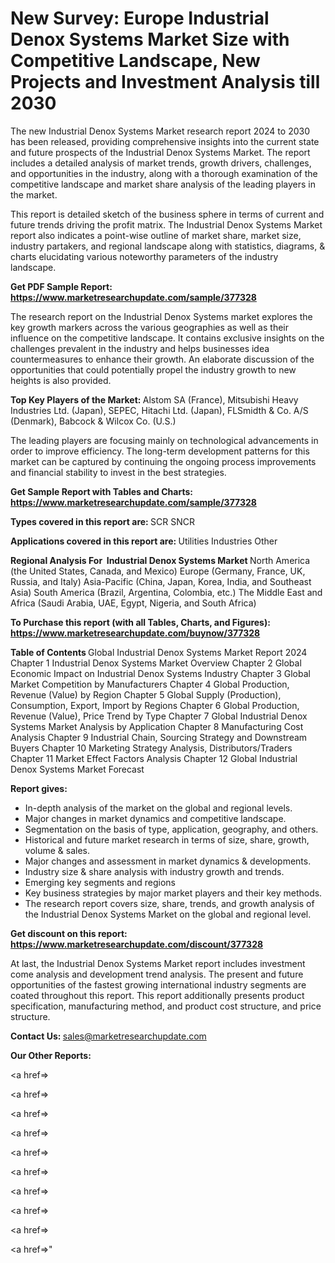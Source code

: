 # New Survey: Europe Industrial Denox Systems Market Size with Competitive Landscape, New Projects and Investment Analysis till 2030

The new Industrial Denox Systems Market research report 2024 to 2030 has been released, providing comprehensive insights into the current state and future prospects of the Industrial Denox Systems Market. The report includes a detailed analysis of market trends, growth drivers, challenges, and opportunities in the industry, along with a thorough examination of the competitive landscape and market share analysis of the leading players in the market.

This report is detailed sketch of the business sphere in terms of current and future trends driving the profit matrix. The Industrial Denox Systems Market report also indicates a point-wise outline of market share, market size, industry partakers, and regional landscape along with statistics, diagrams, &amp; charts elucidating various noteworthy parameters of the industry landscape.

<strong><b>Get PDF Sample Report: <a href=https://www.marketresearchupdate.com/sample/377328>https://www.marketresearchupdate.com/sample/377328</a></b></strong>

The research report on the Industrial Denox Systems market explores the key growth markers across the various geographies as well as their influence on the competitive landscape. It contains exclusive insights on the challenges prevalent in the industry and helps businesses idea countermeasures to enhance their growth. An elaborate discussion of the opportunities that could potentially propel the industry growth to new heights is also provided.

<strong><b>Top Key Players of the Market:
</b></strong>Alstom SA (France), Mitsubishi Heavy Industries Ltd. (Japan), SEPEC, Hitachi Ltd. (Japan), FLSmidth & Co. A/S (Denmark), Babcock & Wilcox Co. (U.S.)<strong><b>
</b></strong>

The leading players are focusing mainly on technological advancements in order to improve efficiency. The long-term development patterns for this market can be captured by continuing the ongoing process improvements and financial stability to invest in the best strategies.

<strong><b>Get Sample Report with Tables and Charts: <a href=https://www.marketresearchupdate.com/sample/377328>https://www.marketresearchupdate.com/sample/377328</a></b></strong>

<strong><b>Types covered in this report are:
</b></strong>SCR
SNCR<strong><b>
</b></strong>

<strong><b>Applications covered in this report are:
</b></strong>Utilities
Industries
Other<strong><b>
</b></strong>

<strong><b>Regional Analysis For  Industrial Denox Systems Market</b></strong><strong><b>
</b></strong>North America (the United States, Canada, and Mexico)
Europe (Germany, France, UK, Russia, and Italy)
Asia-Pacific (China, Japan, Korea, India, and Southeast Asia)
South America (Brazil, Argentina, Colombia, etc.)
The Middle East and Africa (Saudi Arabia, UAE, Egypt, Nigeria, and South Africa)

<strong><b>To Purchase this report (with all Tables, Charts, and Figures): <a href=https://www.marketresearchupdate.com/buynow/377328>https://www.marketresearchupdate.com/buynow/377328</a></b></strong>

<strong><b>Table of Contents</b></strong><strong><b>
</b></strong>Global Industrial Denox Systems Market Report 2024
Chapter 1 Industrial Denox Systems Market Overview
Chapter 2 Global Economic Impact on Industrial Denox Systems Industry
Chapter 3 Global Market Competition by Manufacturers
Chapter 4 Global Production, Revenue (Value) by Region
Chapter 5 Global Supply (Production), Consumption, Export, Import by Regions
Chapter 6 Global Production, Revenue (Value), Price Trend by Type
Chapter 7 Global Industrial Denox Systems Market Analysis by Application
Chapter 8 Manufacturing Cost Analysis
Chapter 9 Industrial Chain, Sourcing Strategy and Downstream Buyers
Chapter 10 Marketing Strategy Analysis, Distributors/Traders
Chapter 11 Market Effect Factors Analysis
Chapter 12 Global Industrial Denox Systems Market Forecast

<strong><b>Report gives:</b></strong>

- In-depth analysis of the market on the global and regional levels.
- Major changes in market dynamics and competitive landscape.
- Segmentation on the basis of type, application, geography, and others.
- Historical and future market research in terms of size, share, growth, volume &amp; sales.
- Major changes and assessment in market dynamics &amp; developments.
- Industry size &amp; share analysis with industry growth and trends.
- Emerging key segments and regions
- Key business strategies by major market players and their key methods.
- The research report covers size, share, trends, and growth analysis of the Industrial Denox Systems Market on the global and regional level.

<strong><b>Get discount on this report: <a href=https://www.marketresearchupdate.com/discount/377328>https://www.marketresearchupdate.com/discount/377328</a></b></strong>

At last, the Industrial Denox Systems Market report includes investment come analysis and development trend analysis. The present and future opportunities of the fastest growing international industry segments are coated throughout this report. This report additionally presents product specification, manufacturing method, and product cost structure, and price structure.

<strong><b>Contact Us:
</b></strong>sales@marketresearchupdate.com

<strong>Our Other Reports:</strong>

<a href=></a>

<a href=></a>

<a href=></a>

<a href=></a>

<a href=></a>

<a href=></a>

<a href=></a>

<a href=></a>

<a href=></a>

<a href=></a>"
